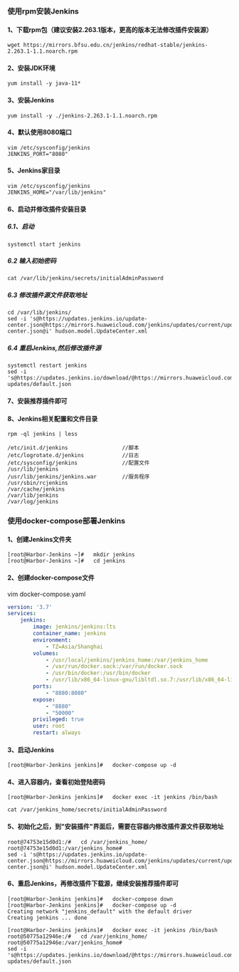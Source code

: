 ### 使用rpm安装Jenkins
#### 1、下载rpm包（建议安装2.263.1版本，更高的版本无法修改插件安装源）
```shell script
wget https://mirrors.bfsu.edu.cn/jenkins/redhat-stable/jenkins-2.263.1-1.1.noarch.rpm
```
#### 2、安装JDK环境
```shell script
yum install -y java-11*
```
#### 3、安装Jenkins
```shell script
yum install -y ./jenkins-2.263.1-1.1.noarch.rpm
```
#### 4、默认使用8080端口
```shell script
vim /etc/sysconfig/jenkins
JENKINS_PORT="8080"
```
#### 5、Jenkins家目录
```shell script
vim /etc/sysconfig/jenkins
JENKINS_HOME="/var/lib/jenkins"
```
#### 6、启动并修改插件安装目录
##### 6.1、启动
```shell script
systemctl start jenkins
```
##### 6.2 输入初始密码
```shell script
cat /var/lib/jenkins/secrets/initialAdminPassword
```
##### 6.3 修改插件源文件获取地址
```shell script
cd /var/lib/jenkins/
sed -i 's@https://updates.jenkins.io/update-center.json@https://mirrors.huaweicloud.com/jenkins/updates/current/update-center.json@i' hudson.model.UpdateCenter.xml
```
##### 6.4 重启Jenkins,然后修改插件源
```shell script
systemctl restart jenkins
sed -i 's@https://updates.jenkins.io/download/@https://mirrors.huaweicloud.com/jenkins/@g' updates/default.json
```
#### 7、安装推荐插件即可
#### 8、Jenkins相关配置和文件目录
```shell script
rpm -ql jenkins | less 

/etc/init.d/jenkins                 //脚本
/etc/logrotate.d/jenkins            //日志
/etc/sysconfig/jenkins              //配置文件
/usr/lib/jenkins
/usr/lib/jenkins/jenkins.war        //服务程序
/usr/sbin/rcjenkins
/var/cache/jenkins
/var/lib/jenkins
/var/log/jenkins
```

### 使用docker-compose部署Jenkins
#### 1、创建Jenkins文件夹
```shell script
[root@Harbor-Jenkins ~]#   mkdir jenkins
[root@Harbor-Jenkins ~]#   cd jenkins
```
#### 2、创建docker-compose文件
vim docker-compose.yaml
```yaml
version: '3.7'
services:
    jenkins:
        image: jenkins/jenkins:lts
        container_name: jenkins
        environment:
            - TZ=Asia/Shanghai
        volumes:
            - /usr/local/jenkins/jenkins_home:/var/jenkins_home
            - /var/run/docker.sock:/var/run/docker.sock
            - /usr/bin/docker:/usr/bin/docker
            - /usr/lib/x86_64-linux-gnu/libltdl.so.7:/usr/lib/x86_64-linux-gnu/libltdl.so.7
        ports:
            - "8880:8080"
        expose:
            - "8880"
            - "50000"
        privileged: true
        user: root
        restart: always
```
#### 3、启动Jenkins
```shell script
[root@Harbor-Jenkins jenkins]#   docker-compose up -d
```
#### 4、进入容器内，查看初始登陆密码
```shell script
[root@Harbor-Jenkins jenkins]#   docker exec -it jenkins /bin/bash

cat /var/jenkins_home/secrets/initialAdminPassword
```
#### 5、初始化之后，到"安装插件"界面后，需要在容器内修改插件源文件获取地址
```shell script
root@74753e15d0d1:/#   cd /var/jenkins_home/
root@74753e15d0d1:/var/jenkins_home# 
sed -i 's@https://updates.jenkins.io/update-center.json@https://mirrors.huaweicloud.com/jenkins/updates/current/update-center.json@i' hudson.model.UpdateCenter.xml
```
#### 6、重启Jenkins，再修改插件下载源，继续安装推荐插件即可
```shell script
[root@Harbor-Jenkins jenkins]#   docker-compose down
[root@Harbor-Jenkins jenkins]#   docker-compose up -d 
Creating network "jenkins_default" with the default driver
Creating jenkins ... done

[root@Harbor-Jenkins jenkins]#   docker exec -it jenkins /bin/bash
root@50775a12946e:/#   cd /var/jenkins_home/
root@50775a12946e:/var/jenkins_home#   
sed -i 's@https://updates.jenkins.io/download/@https://mirrors.huaweicloud.com/jenkins/@g' updates/default.json
```